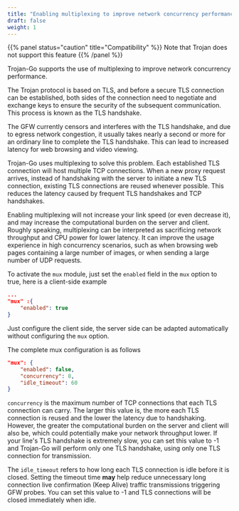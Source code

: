 ```yaml
---
title: "Enabling multiplexing to improve network concurrency performance"
draft: false
weight: 1
---
```


{{% panel status="caution" title="Compatibility" %}}
Note that Trojan does not support this feature
{{% /panel %}}

Trojan-Go supports the use of multiplexing to improve network concurrency performance.

The Trojan protocol is based on TLS, and before a secure TLS connection can be established, both sides of the connection need to negotiate and exchange keys to ensure the security of the subsequent communication. This process is known as the TLS handshake.

The GFW currently censors and interferes with the TLS handshake, and due to egress network congestion, it usually takes nearly a second or more for an ordinary line to complete the TLS handshake. This can lead to increased latency for web browsing and video viewing.

Trojan-Go uses multiplexing to solve this problem. Each established TLS connection will host multiple TCP connections. When a new proxy request arrives, instead of handshaking with the server to initiate a new TLS connection, existing TLS connections are reused whenever possible. This reduces the latency caused by frequent TLS handshakes and TCP handshakes.

Enabling multiplexing will not increase your link speed (or even decrease it), and may increase the computational burden on the server and client. Roughly speaking, multiplexing can be interpreted as sacrificing network throughput and CPU power for lower latency. It can improve the usage experience in high concurrency scenarios, such as when browsing web pages containing a large number of images, or when sending a large number of UDP requests.

To activate the ```mux``` module, just set the ```enabled``` field in the ```mux``` option to true, here is a client-side example

```json
...
"mux" :{
    "enabled": true
}
```

Just configure the client side, the server side can be adapted automatically without configuring the ```mux``` option.

The complete mux configuration is as follows

```json
"mux": {
    "enabled": false,
    "concurrency": 8,
    "idle_timeout": 60
}
```

```concurrency``` is the maximum number of TCP connections that each TLS connection can carry. The larger this value is, the more each TLS connection is reused and the lower the latency due to handshaking. However, the greater the computational burden on the server and client will also be, which could potentially make your network throughput lower. If your line's TLS handshake is extremely slow, you can set this value to -1 and Trojan-Go will perform only one TLS handshake, using only one TLS connection for transmission.

The ```idle_timeout``` refers to how long each TLS connection is idle before it is closed. Setting the timeout time **may** help reduce unnecessary long connection live confirmation (Keep Alive) traffic transmissions triggering GFW probes. You can set this value to -1 and TLS connections will be closed immediately when idle.
